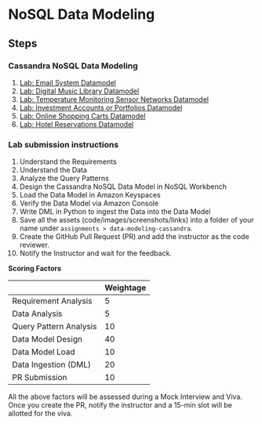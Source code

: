 # NoSQL Data Modeling

## Steps

### Cassandra NoSQL Data Modeling

1. [Lab: Email System Datamodel](./cassandra-email-data-model/)
1. [Lab: Digital Music Library Datamodel](./cassandra-digital-music-library/)
1. [Lab: Temperature Monitoring Sensor Networks Datamodel](./cassandra-sensor-data-model/)
1. [Lab: Investment Accounts or Portfolios Datamodel](./cassandra-investment-data-model/)
1. [Lab: Online Shopping Carts Datamodel](./cassandra-shopping-cart-data-model/)
1. [Lab: Hotel Reservations Datamodel](./cassandra-hotel-reservations/)

### Lab submission instructions

1. Understand the Requirements
2. Understand the Data
3. Analyze the Query Patterns
4. Design the Cassandra NoSQL Data Model in NoSQL Workbench
5. Load the Data Model in Amazon Keyspaces
6. Verify the Data Model via Amazon Console
7. Write DML in Python to ingest the Data into the Data Model
8. Save all the assets (code/images/screenshots/links) into a folder of your name under `assignments > data-modeling-cassandra`.
9. Create the GitHub Pull Request (PR) and add the instructor as the code reviewer.
10. Notify the Instructor and wait for the feedback.

**Scoring Factors**

|                               | Weightage |
| - | - |
| Requirement Analysis          | 5  |
| Data Analysis                 | 5  |
| Query Pattern Analysis        | 10 |
| Data Model Design             | 40 |
| Data Model Load               | 10 |
| Data Ingestion (DML)          | 20 |
| PR Submission                 | 10 |

All the above factors will be assessed during a Mock Interview and Viva. Once you create the PR, notify the instructor and a 15-min slot will be allotted for the viva.